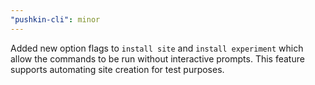 ```yaml
---
"pushkin-cli": minor
---
```


Added new option flags to `install site` and `install experiment` which allow the commands to be run without interactive prompts. This feature supports automating site creation for test purposes.
